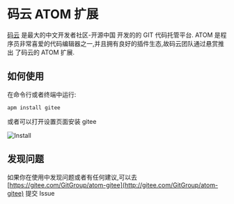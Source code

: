 # 码云 ATOM 扩展

[码云](https://gitee.com) 是最大的中文开发者社区-开源中国 开发的的 GIT 代码托管平台.
ATOM 是程序员非常喜爱的代码编辑器之一,并且拥有良好的插件生态,故码云团队通过悬赏推出
了码云的 ATOM 扩展.

## 如何使用

在命令行或者终端中运行:

```shell
apm install gitee
```

或者可以打开设置页面安装 gitee

![Install](https://gitee.com/GitGroup/atom-gitee/raw/master/images/install.png)

## 发现问题

如果你在使用中发现问题或者有任何建议,可以去 [https://gitee.com/GitGroup/atom-gitee](http://gitee.com/GitGroup/atom-gitee) 提交 Issue
